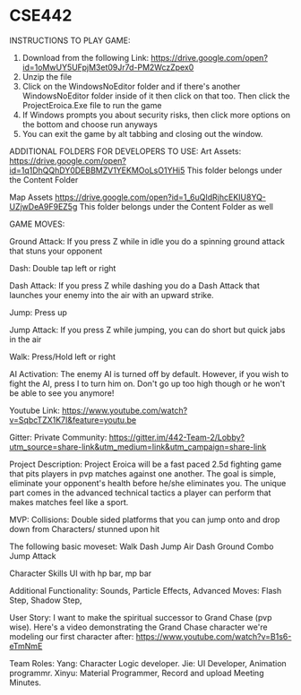 # CSE442
INSTRUCTIONS TO PLAY GAME:
1) Download from the following Link:
https://drive.google.com/open?id=1oMwUY5UFpjM3et09Jr7d-PM2WczZpex0
2) Unzip the file
3) Click on the WindowsNoEditor folder and if there's another WindowsNoEditor folder inside of it then click on that too. Then click the ProjectEroica.Exe file to run the game
4) If Windows prompts you about security risks, then click more options on the bottom and choose run anyways
5) You can exit the game by alt tabbing and closing out the window.

ADDITIONAL FOLDERS FOR DEVELOPERS TO USE:
Art Assets:
https://drive.google.com/open?id=1q1DhQQhDY0DEBBMZV1YEKMOoLsO1YHi5
This folder belongs under the Content Folder

Map Assets
https://drive.google.com/open?id=1_6uQIdRjhcEKIU8YQ-UZjwDeA9F9EZ5g
This folder belongs under the Content Folder as well

GAME MOVES:

Ground Attack: If you press Z while in idle you do a spinning ground attack that stuns your opponent

Dash: Double tap left or right

Dash Attack: If you press Z while dashing you do a Dash Attack that launches your enemy into the air with an upward strike.

Jump: Press up

Jump Attack: If you press Z while jumping, you can do short but quick jabs in the air

Walk: Press/Hold left or right

AI Activation:
The enemy AI is turned off by default. However, if you wish to fight the AI, press I to turn him on. Don't go up too high though or he won't be able to see you anymore!

Youtube Link:
https://www.youtube.com/watch?v=SqbcTZX1K7I&feature=youtu.be

Gitter:
Private Community:
https://gitter.im/442-Team-2/Lobby?utm_source=share-link&utm_medium=link&utm_campaign=share-link

Project Description:
Project Eroica will be a fast paced 2.5d fighting game that pits players in pvp matches against one another. The goal is simple, eliminate your opponent's health before he/she eliminates you. The unique part comes in the advanced technical tactics a player can perform that makes matches feel like a sport.

MVP:
Collisions:
Double sided platforms that you can jump onto and drop down from
Characters/ stunned upon hit

The following basic moveset:
Walk
Dash
Jump
Air Dash
Ground Combo 
Jump Attack

Character Skills
UI with hp bar, mp bar

Additional Functionality:
Sounds,
Particle Effects, 
Advanced Moves:
Flash Step,
Shadow Step,

User Story:
I want to make the spiritual successor to Grand Chase (pvp wise). Here's a video demonstrating the Grand Chase character we're modeling our first character after:
https://www.youtube.com/watch?v=B1s6-eTmNmE

Team Roles:
Yang: Character Logic developer. 
Jie:  UI Developer, Animation programmr. 
Xinyu: Material Programmer, Record and upload Meeting Minutes. 

